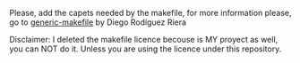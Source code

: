 Please, add the capets needed by the makefile, for more information please, go to [generic-makefile](https://github.com/riera90/generic-makefile) by Diego Rodíguez Riera

Disclaimer: I deleted the makefile licence becouse is MY proyect as well, you can NOT do it.
Unless you are using the licence under this repository.
